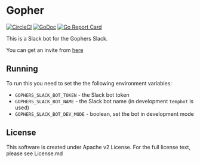 # Gopher

[![CircleCI](https://circleci.com/gh/gopheracademy/gopher.svg?style=svg)](https://circleci.com/gh/gopheracademy/gopher)
[![GoDoc](https://godoc.org/github.com/gopher/gopher?status.svg)](https://godoc.org/github.com/gopheracademy/gopher)
[![Go Report Card](https://goreportcard.com/badge/github.com/gopheracademy/gopher)](https://goreportcard.com/report/github.com/gopheracademy/gopher)

This is a Slack bot for the Gophers Slack.

You can get an invite from [here](https://invite.slack.golangbridge.org/)

## Running

To run this you need to set the the following environment variables:
- ` GOPHERS_SLACK_BOT_TOKEN ` - the Slack bot
token
- ` GOPHERS_SLACK_BOT_NAME ` - the Slack bot name (in development `tempbot` is used)
- ` GOPHERS_SLACK_BOT_DEV_MODE ` - boolean, set the bot in development mode

## License

This software is created under Apache v2 License. For the full license text, please see License.md